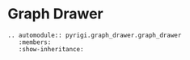 # Graph Drawer

```{eval-rst}
.. automodule:: pyrigi.graph_drawer.graph_drawer
   :members:
   :show-inheritance:
```